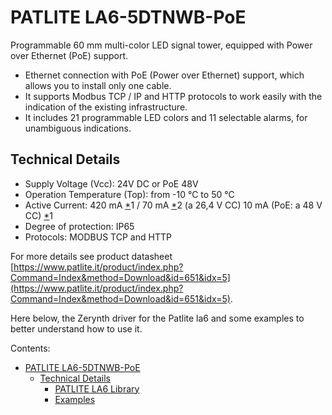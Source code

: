 # PATLITE LA6-5DTNWB-PoE

Programmable 60 mm multi-color LED signal tower, equipped with Power over Ethernet (PoE) support.


* Ethernet connection with PoE (Power over Ethernet) support, which allows you to install only one cable.
* It supports Modbus TCP / IP and HTTP protocols to work easily with the indication of the existing infrastructure.
* It includes 21 programmable LED colors and 11 selectable alarms, for unambiguous indications.


## Technical Details

-   Supply Voltage (Vcc): 24V DC or PoE 48V
-   Operation Temperature (Top): from -10 °C to 50 °C
-   Active Current: 420 mA  [*](https://docs.zerynth.com/latest/official/lib.patlite.la6/docs/index.html#id1)1 / 70 mA  [*](https://docs.zerynth.com/latest/official/lib.patlite.la6/docs/index.html#id3)2 (a 26,4 V CC) 10 mA (PoE: a 48 V CC)  [*](https://docs.zerynth.com/latest/official/lib.patlite.la6/docs/index.html#id5)1
-   Degree of protection: IP65
-   Protocols: MODBUS TCP and HTTP

For more details see product datasheet  [https://www.patlite.it/product/index.php?Command=Index&method=Download&id=651&idx=5](https://www.patlite.it/product/index.php?Command=Index&method=Download&id=651&idx=5).

Here below, the Zerynth driver for the Patlite la6 and some examples to better understand how to use it.


Contents:

-   [PATLITE LA6-5DTNWB-PoE](https://docs.zerynth.com/latest/official/lib.patlite.la6/docs/index.html)
    -   [Technical Details](https://docs.zerynth.com/latest/official/lib.patlite.la6/docs/index.html#technical-details)
        -   [PATLITE LA6 Library](https://docs.zerynth.com/latest/official/lib.patlite.la6/docs/official_lib.patlite.la6_la6.html)
        -   [Examples](https://docs.zerynth.com/latest/official/lib.patlite.la6/examples/examples.html)
<!--stackedit_data:
eyJoaXN0b3J5IjpbOTc2NTg5Mzc2XX0=
-->